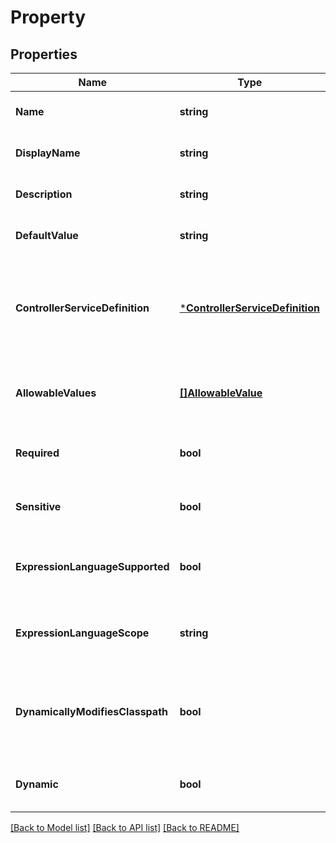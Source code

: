 # Property

## Properties
Name | Type | Description | Notes
------------ | ------------- | ------------- | -------------
**Name** | **string** | The name of the property | [optional] [default to null]
**DisplayName** | **string** | The display name | [optional] [default to null]
**Description** | **string** | The description | [optional] [default to null]
**DefaultValue** | **string** | The default value | [optional] [default to null]
**ControllerServiceDefinition** | [***ControllerServiceDefinition**](ControllerServiceDefinition.md) | The controller service required by this property, or null if none is required | [optional] [default to null]
**AllowableValues** | [**[]AllowableValue**](AllowableValue.md) | The allowable values for this property | [optional] [default to null]
**Required** | **bool** | Whether or not the property is required | [optional] [default to null]
**Sensitive** | **bool** | Whether or not the property is sensitive | [optional] [default to null]
**ExpressionLanguageSupported** | **bool** | Whether or not expression language is supported | [optional] [default to null]
**ExpressionLanguageScope** | **string** | The scope of expression language support | [optional] [default to null]
**DynamicallyModifiesClasspath** | **bool** | Whether or not the processor dynamically modifies the classpath | [optional] [default to null]
**Dynamic** | **bool** | Whether or not the processor is dynamic | [optional] [default to null]

[[Back to Model list]](../README.md#documentation-for-models) [[Back to API list]](../README.md#documentation-for-api-endpoints) [[Back to README]](../README.md)


